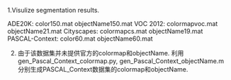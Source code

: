 1.Visulize segmentation results.

ADE20K:         color150.mat     objectName150.mat
VOC 2012:       colormapvoc.mat  objectName21.mat
Cityscapes:     colormapcs.mat   objectName19.mat
PASCAL-Context: color60.mat      objectName60.mat


2. 由于该数据集并未提供官方的colormap和objectName. 利用gen_Pascal_Context_colormap.py, gen_Pascal_Context_objectName.m 分别生成PASCAL_Context数据集的colormap和objectName. 
